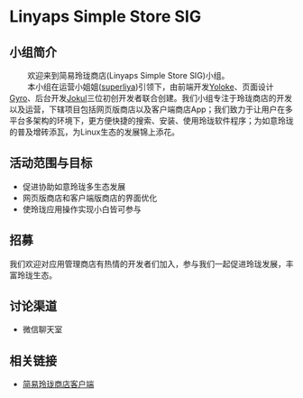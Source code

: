 # Linyaps Simple Store SIG

## 小组简介

&emsp;&emsp; 欢迎来到简易玲珑商店(Linyaps Simple Store SIG)小组。\
&emsp;&emsp; 本小组在运营小姐姐([superliya](https://github.com/superliya))引领下，由前端开发[Yoloke](https://github.com/yoloke)、页面设计[Gyro](https://github.com/bgsdmyck12)、后台开发[Jokul](https://github.com/GershonWang)三位初创开发者联合创建。我们小组专注于玲珑商店的开发以及运营，下辖项目包括网页版商店以及客户端商店App；我们致力于让用户在多平台多架构的环境下，更方便快捷的搜索、安装、使用玲珑软件程序；为如意玲珑的普及增砖添瓦，为Linux生态的发展锦上添花。

## 活动范围与目标

- 促进协助如意玲珑多生态发展
- 网页版商店和客户端版商店的界面优化
- 使玲珑应用操作实现小白皆可参与

## 招募

我们欢迎对应用管理商店有热情的开发者们加入，参与我们一起促进玲珑发展，丰富玲珑生态。

## 讨论渠道

- 微信聊天室

## 相关链接

- [简易玲珑商店客户端](https://github.com/GershonWang/linglong-store)
